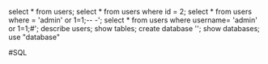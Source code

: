 select * from users;
select * from users where id = 2;
select * from users where = 'admin' or 1=1;-- -';
select * from users where username= 'admin' or 1=1;#';
describe users;
show tables;
create database '';
show databases;
use "database"

#SQL
